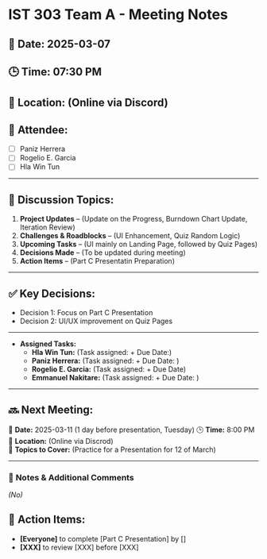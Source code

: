 # IST 303 Team A - Meeting Notes
## 📅 Date: 2025-03-07
## 🕒 Time: 07:30 PM
## 📍 Location: (Online via Discord)
## 🎯 Attendee:
- [ ] Paniz Herrera
- [ ] Rogelio E. Garcia
- [ ] Hla Win Tun

---

## 📌 Discussion Topics:
1. **Project Updates** – (Update on the Progress, Burndown Chart Update, Iteration Review)
2. **Challenges & Roadblocks** – (UI Enhancement, Quiz Random Logic)
3. **Upcoming Tasks** – (UI mainly on Landing Page, followed by Quiz Pages)
4. **Decisions Made** – (To be updated during meeting)
5. **Action Items** – (Part C Presentatin Preparation)

---

## ✅ Key Decisions:
- Decision 1: Focus on Part C Presentation 
- Decision 2: UI/UX improvement on Quiz Pages

---

- **Assigned Tasks:**
  - **Hla Win Tun:** (Task assigned: + Due Date:)
  - **Paniz Herrera:** (Task assigned:  + Due Date: )
  - **Rogelio E. Garcia:** (Task assigned: + Due Date)
  - **Emmanuel Nakitare:** (Task assigned: + Due Date: )

---

## 🔜 **Next Meeting:**
📅 **Date:** 2025-03-11 (1 day before presentation, Tuesday)
🕒 **Time:** 8:00 PM  
📍 **Location:** (Online via Discrod)  
🎯 **Topics to Cover:** (Practice for a Presentation for 12 of March)

---

### 📌 **Notes & Additional Comments**
_(No)_

## 🚀 Action Items:
- **[Everyone]** to complete [Part C Presentation] by []
- **[XXX]** to review [XXX] before [XXX]


